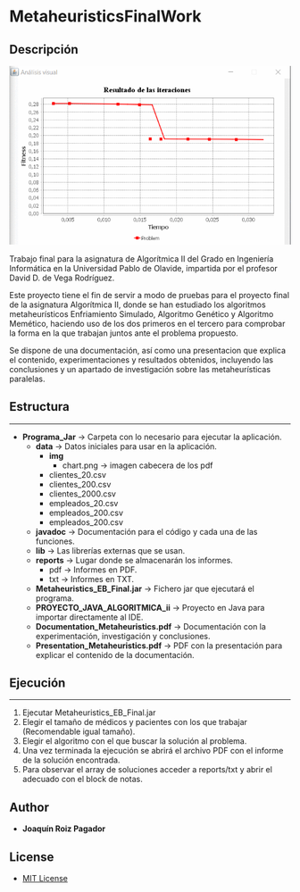 # MetaheuristicsFinalWork

## Descripción

![](https://github.com/QuiniRoizPagador/MetaheuristicsFinalWork/blob/master/graphic.gif)

Trabajo final para la asignatura de Algorítmica II del Grado en Ingeniería Informática en la Universidad Pablo de Olavide, impartida por el profesor David D. de Vega Rodríguez.

Este proyecto tiene el fin de servir a modo de pruebas para el proyecto final de la asignatura Algorítmica II, donde se han estudiado los algoritmos metaheurísticos Enfriamiento Simulado, Algoritmo Genético y Algoritmo Memético, haciendo uso de los dos primeros en el tercero para comprobar la forma en la que trabajan juntos ante el problema propuesto.

Se dispone de una documentación, así como una presentacion que explica el contenido, experimentaciones y resultados obtenidos, incluyendo las conclusiones y un apartado de investigación sobre las metaheurísticas paralelas.

## Estructura
--------------------
* **Programa_Jar** → Carpeta con lo necesario para ejecutar la aplicación.
    * **data** → Datos iniciales para usar en la aplicación.
        * **img**
            * chart.png → imagen cabecera de los pdf
        * clientes_20.csv
        * clientes_200.csv
        * clientes_2000.csv
        * empleados_20.csv
        * empleados_200.csv
        * empleados_200.csv
    * **javadoc** → Documentación para el código y cada una de las funciones.
    * **lib** → Las librerías externas que se usan.
    * **reports** → Lugar donde se almacenarán los informes.
        * pdf → Informes en PDF.
        * txt → Informes en TXT.
    * **Metaheuristics_EB_Final.jar** → Fichero jar que ejecutará el programa.
    * **PROYECTO_JAVA_ALGORITMICA_ii** → Proyecto en Java para importar directamente al IDE. 
    * **Documentation_Metaheuristics.pdf** → Documentación con la experimentación, investigación y conclusiones.
    * **Presentation_Metaheuristics.pdf** → PDF con la presentación para explicar el contenido de la documentación.
## Ejecución
--------------------
1. Ejecutar Metaheuristics_EB_Final.jar
2. Elegir el tamaño de médicos y pacientes con los que trabajar (Recomendable igual tamaño).
3. Elegir el algoritmo con el que buscar la solución al problema.
4. Una vez terminada la ejecución se abrirá el archivo PDF con el informe de la solución encontrada.
5. Para observar el array de soluciones acceder a reports/txt y abrir el adecuado con el block de notas.

## Author

* **Joaquín Roiz Pagador** 


## License
 * [MIT License](https://github.com/QuiniRoizPagador/MetaheuristicsFinalWork/blob/master/LICENSE)